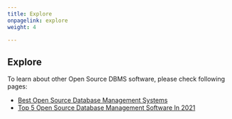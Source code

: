 ```yaml
---
title: Explore
onpagelink: explore
weight: 4

---
```


<a class="anchor" id="explore" name="explore"></a>Explore
-------

To learn about other Open Source DBMS software, please check following pages:

- [Best Open Source Database Management Systems](https://products.containerize.com/database-management-system)
- [Top 5 Open Source Database Management Software In 2021](https://blog.containerize.com/2021/02/12/top-5-open-source-dbms-software-in-2021-mysql-and-alternatives/)
 